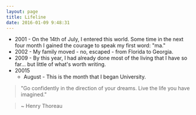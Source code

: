 ```yaml
---
layout: page
title: Lifeline
date: 2016-01-09 9:48:31
---
```

- 2001 - On the 14th of July, I entered this world. Some time in the next four month I gained the courage to speak my first word: "ma."
- 2002 - My family moved - no, escaped - from Florida to Georgia.
- 2009 - By this year, I had already done most of the living
  that I have so far... but little of what's worth writing.
- 20015
  - August - This is the month that I began University.

> "Go confidently in the direction of your dreams. Live the
life you have imagined."

> ~ Henry Thoreau
